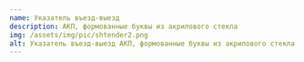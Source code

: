 ```yaml
---
name: Указатель въезд-выезд
description: АКП, формованные буквы из акрилового стекла
img: /assets/img/pic/shtender2.png
alt: Указатель въезд-выезд АКП, формованные буквы из акрилового стекла
---
```

